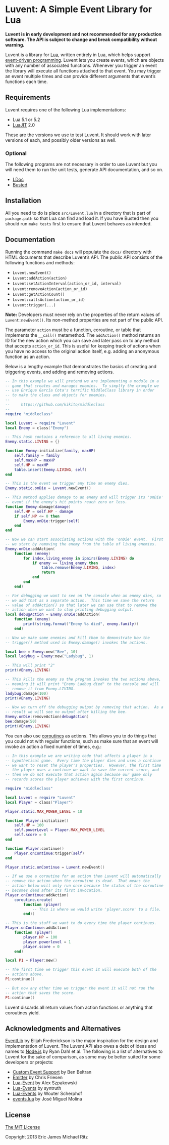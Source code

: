 Luvent: A Simple Event Library for Lua
======================================

**Luvent is in early development and not recommended for any
  production software.  The API is subject to change and break
  compatibility without warning.**

Luvent is a library for [Lua][], written entirely in Lua, which helps
support [event-driven programming][EDP].  Luvent lets you create
events, which are objects with any number of associated functions.
Whenever you trigger an event the library will execute all functions
attached to that event.  You may trigger an event multiple times and
can provide different arguments that event’s functions each time.


Requirements
------------

Luvent requires one of the following Lua implementations:

* Lua 5.1 or 5.2
* [LuaJIT][] 2.0

These are the versions we use to test Luvent.  It should work with
later versions of each, and possibly older versions as well.

### Optional ###

The following programs are not necessary in order to use Luvent but
you will need them to run the unit tests, generate API documentation,
and so on.

* [LDoc][]
* [Busted][]


Installation
------------

All you need to do is place `src/Luvent.lua` in a directory that is part of
`package.path` so that Lua can find and load it.  If you have Busted
then you should run `make tests` first to ensure that Luvent behaves
as intended.


Documentation
-------------

Running the command `make docs` will populate the `docs/` directory
with HTML documents that describe Luvent’s API.  The public API
consists of the following functions and methods:

* `Luvent.newEvent()`
* `Luvent:addAction(action)`
* `Luvent:setActionInterval(action_or_id, interval)`
* `Luvent:removeAction(action_or_id)`
* `Luvent:getActionCount()`
* `Luvent:callsAction(action_or_id)`
* `Luvent:trigger(...)`

**Note:** Developers must never rely on the properties of the return
  values of `Luvent:newEvent()`.  Its non-method properties are not
  part of the public API.

The parameter `action` must be a function, coroutine, or table that
implements the `__call()` metamethod.  The `addAction()` method
returns an ID for the new action which you can save and later pass on
to any method that accepts `action_or_id`.  This is useful for keeping
track of actions when you have no access to the original action
itself, e.g. adding an anonymous function as an action.

Below is a lengthy example that demonstrates the basics of creating
and triggering events, and adding and removing actions.

```lua
-- In this example we will pretend we are implementing a module in a
-- game that creates and manages enemies.  To simplfy the example we
-- use Enrique García Cota's terrific MiddleClass library in order
-- to make the class and objects for enemies.
--
--     https://github.com/kikito/middleclass
--
require "middleclass"

local Luvent = require "Luvent"
local Enemy = class("Enemy")

-- This hash contains a reference to all living enemies.
Enemy.static.LIVING = {}

function Enemy:initialize(family, maxHP)
    self.family = family
    self.maxHP = maxHP
    self.HP = maxHP
    table.insert(Enemy.LIVING, self)
end

-- This is the event we trigger any time an enemy dies.
Enemy.static.onDie = Luvent.newEvent()

-- This method applies damage to an enemy and will trigger its 'onDie'
-- event if the enemy's hit points reach zero or less.
function Enemy:damage(damage)
    self.HP = self.HP - damage
    if self.HP <= 0 then
        Enemy.onDie:trigger(self)
    end
end

-- Now we can start associating actions with the 'onDie' event.  First
-- we start by removing the enemy from the table of living enemies.
Enemy.onDie:addAction(
    function (enemy)
        for index,living_enemy in ipairs(Enemy.LIVING) do
            if enemy == living_enemy then
                table.remove(Enemy.LIVING, index)
                return
            end
        end
    end)

-- For debugging we want to see on the console when an enemy dies, so
-- we add that as a separate action.  This time we save the return
-- value of addAction() so that later we can use that to remove the
-- action when we want to stop printing debugging output.
local debugAction = Enemy.onDie:addAction(
    function (enemy)
        print(string.format("Enemy %s died", enemy.family))
    end)

-- Now we make some enemies and kill them to demonstrate how the
-- trigger() method used in Enemy:damage() invokes the actions.

local bee = Enemy:new("Bee", 10)
local ladybug = Enemy:new("Ladybug", 1)

-- This will print "2"
print(#Enemy.LIVING)

-- This kills the enemy so the program invokes the two actions above,
-- meaning it will print "Enemy Ladbug died" to the console and will
-- remove it from Enemy.LIVING.
ladybug:damage(100)
print(#Enemy.LIVING)

-- Now we turn off the debugging output by removing that action.  As a
-- result we will see no output after killing the bee.
Enemy.onDie:removeAction(debugAction)
bee:damage(50)
print(#Enemy.LIVING)
```

You can also use [coroutines][] as actions.  This allows you to do
things that you could not with regular functions, such as make sure
that an event will invoke an action a fixed number of times, e.g.:

```lua
-- In this example we are writing code that affects a player in a
-- hypothetical game.  Every time the player dies and uses a continue
-- we want to reset the player's properties.  However, the first time
-- the player uses a continue we want to save the current score, and
-- then we do not execute that action again because our game only
-- records scores the player achieves with the first continue.

require "middleclass"

local Luvent = require "Luvent"
local Player = class("Player")

Player.static.MAX_POWER_LEVEL = 10

function Player:initialize()
    self.HP = 100
    self.powerLevel = Player.MAX_POWER_LEVEL
    self.score = 0
end

function Player:continue()
    Player.onContinue:trigger(self)
end

Player.static.onContinue = Luvent.newEvent()

-- If we use a coroutine for an action then Luvent will automatically
-- remove the action when the coroutine is dead.  That means the
-- action below will only run once because the status of the coroutine
-- becomes dead after its first invocation.
Player.onContinue:addAction(
    coroutine.create(
        function (player)
            -- This is where we would write 'player.score' to a file.
        end))

-- This is the stuff we want to do every time the player continues.
Player.onContinue:addAction(
    function (player)
        player.HP = 100
        player.powerlevel = 1
        player.score = 0
    end)

local P1 = Player:new()

-- The first time we trigger this event it will execute both of the
-- actions above.
P1:continue()

-- But now any other time we trigger the event it will not run the
-- action that saves the score.
P1:continue()
```

Luvent discards all return values from action functions or anything
that coroutines yield.


Acknowledgments and Alternatives
--------------------------------

[EventLib][] by Elijah Frederickson is the major inspiration for the
design and implementation of Luvent.  The Luvent API also owes a debt
of ideas and names to [Node.js][] by Ryan Dahl et al.  The following
is a list of alternatives to Luvent for the sake of comparison, as
some may be better suited for some developers or projects:

* [Custom Event Support](https://github.com/benbeltran/custom_event_support.lua) by Ben Beltran
* [Emitter](https://github.com/friesencr/lua_emitter) by Chris Friesen
* [Lua-Event](https://github.com/slime73/Lua-Event) by Alex Szpakowski
* [Lua-Events](https://github.com/syntruth/Lua-Events) by syntruth
* [Lua-Events](https://github.com/wscherphof/lua-events) by Wouter Scherphof
* [events.lua](https://github.com/mvader/events.lua) by José Miguel Molina


License
-------

[The MIT License](http://opensource.org/licenses/MIT)

Copyright 2013 Eric James Michael Ritz



[Lua]: http://lua.org/
[EDP]: http://en.wikipedia.org/wiki/Event-driven_programming
[EventLib]: https://github.com/mlnlover11/EventLib
[Node.js]: http://nodejs.org/
[LuaJIT]: http://luajit.org/
[LDoc]: http://stevedonovan.github.io/ldoc/
[Busted]: http://olivinelabs.com/busted/
[coroutines]: http://www.lua.org/manual/5.2/manual.html#2.6
